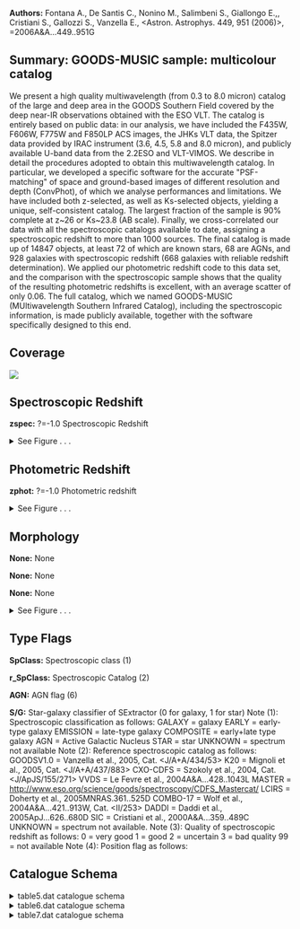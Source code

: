 

**Authors:** Fontana A., De Santis C., Nonino M., Salimbeni S., Giallongo E.,, Cristiani S., Gallozzi S., Vanzella E., <Astron. Astrophys. 449, 951 (2006)>, =2006A&A...449..951G

## Summary: GOODS-MUSIC sample: multicolour catalog

We present a high quality multiwavelength (from 0.3 to 8.0 micron) catalog of the large and deep area in the GOODS Southern Field covered by the deep near-IR observations obtained with the ESO VLT. The catalog is entirely based on public data: in our analysis, we have included the F435W, F606W, F775W and F850LP ACS images, the JHKs VLT data, the Spitzer data provided by IRAC instrument (3.6, 4.5, 5.8 and 8.0 micron), and publicly available U-band data from the 2.2ESO and VLT-VIMOS. We describe in detail the procedures adopted to obtain this multiwavelength catalog. In particular, we developed a specific software for the accurate "PSF-matching" of space and ground-based images of different resolution and depth (ConvPhot), of which we analyse performances and limitations. We have included both z-selected, as well as Ks-selected objects, yielding a unique, self-consistent catalog. The largest fraction of the sample is 90% complete at z~26 or Ks~23.8 (AB scale). Finally, we cross-correlated our data with all the spectroscopic catalogs available to date, assigning a spectroscopic redshift to more than 1000 sources. The final catalog is made up of 14847 objects, at least 72 of which are known stars, 68 are AGNs, and 928 galaxies with spectroscopic redshift (668 galaxies with reliable redshift determination). We applied our photometric redshift code to this data set, and the comparison with the spectroscopic sample shows that the quality of the resulting photometric redshifts is excellent, with an average scatter of only 0.06. The full catalog, which we named GOODS-MUSIC (MUltiwavelength Southern Infrared Catalog), including the spectroscopic information, is made publicly available, together with the software specifically designed to this end.

## Coverage 

 

 
![](https://github.com/joshgithubbin/Lestrade/blob/main/pages/J_A+A_449_951/im/coverage.png?raw=true)

## Spectroscopic Redshift 



**zspec:** ?=-1.0 Spectroscopic Redshift 




<details><summary>See Figure . . .</summary>

![](https://github.com/joshgithubbin/Lestrade/blob/main/pages/J_A+A_449_951/im/ZSP.png?raw=true)

</details>

## Photometric Redshift 



**zphot:** ?=-1.0 Photometric redshift 




<details><summary>See Figure . . .</summary>

![](https://github.com/joshgithubbin/Lestrade/blob/main/pages/J_A+A_449_951/im//ZPH.png?raw=true)

</details>

## Morphology 



**None:** None 

**None:** None 

**None:** None 




<details><summary>See Figure . . .</summary>

![](https://github.com/joshgithubbin/Lestrade/blob/main/pages/J_A+A_449_951/im//morphology.png?raw=true)

</details>
                      
## Type Flags 



**SpClass:** Spectroscopic class (1)

**r_SpClass:** Spectroscopic Catalog (2)

**AGN:** AGN flag (6)

**S/G:** Star-galaxy classifier of SExtractor (0 for galaxy, 1 for star) Note (1): Spectroscopic classification as follows: GALAXY = galaxy EARLY = early-type galaxy EMISSION = late-type galaxy COMPOSITE = early+late type galaxy AGN = Active Galactic Nucleus STAR = star UNKNOWN = spectrum not available Note (2): Reference spectroscopic catalog as follows: GOODSV1.0 = Vanzella et al., 2005, Cat. <J/A+A/434/53> K20 = Mignoli et al., 2005, Cat. <J/A+A/437/883> CXO-CDFS = Szokoly et al., 2004, Cat. <J/ApJS/155/271> VVDS = Le Fevre et al., 2004A&A...428..1043L MASTER = http://www.eso.org/science/goods/spectroscopy/CDFS_Mastercat/ LCIRS = Doherty et al., 2005MNRAS.361..525D COMBO-17 = Wolf et al., 2004A&A...421..913W, Cat. <II/253> DADDI = Daddi et al., 2005ApJ...626..680D SIC = Cristiani et al., 2000A&A...359..489C UNKNOWN = spectrum not available. Note (3): Quality of spectroscopic redshift as follows: 0 = very good 1 = good 2 = uncertain 3 = bad quality 99 = not available Note (4): Position flag  as follows:



## Catalogue Schema 



<details>
<summary>table5.dat catalogue schema</summary>

| Bytes   | Format   | Units   | Label       | Explanations                                                                                                                                                                                                                                                                                                                                                                                                                                                                                                                                                                                                                                                                                                                                                                                                                                                                                                                                                                                                                                        |
|:--------|:---------|:--------|:------------|:----------------------------------------------------------------------------------------------------------------------------------------------------------------------------------------------------------------------------------------------------------------------------------------------------------------------------------------------------------------------------------------------------------------------------------------------------------------------------------------------------------------------------------------------------------------------------------------------------------------------------------------------------------------------------------------------------------------------------------------------------------------------------------------------------------------------------------------------------------------------------------------------------------------------------------------------------------------------------------------------------------------------------------------------------|
| 1-  5   | I5       | ---     | Seq         | Identification number                                                                                                                                                                                                                                                                                                                                                                                                                                                                                                                                                                                                                                                                                                                                                                                                                                                                                                                                                                                                                               |
| 7- 15   | F9.6     | deg     | RAdeg       | Right ascension, in decimal degrees (J2000)                                                                                                                                                                                                                                                                                                                                                                                                                                                                                                                                                                                                                                                                                                                                                                                                                                                                                                                                                                                                         |
| 17- 26  | F10.6    | deg     | DEdeg       | Declination, in decimal degrees (J2000)                                                                                                                                                                                                                                                                                                                                                                                                                                                                                                                                                                                                                                                                                                                                                                                                                                                                                                                                                                                                             |
| 28- 33  | F6.3     | ---     | zspec       | ?=-1.0 Spectroscopic Redshift                                                                                                                                                                                                                                                                                                                                                                                                                                                                                                                                                                                                                                                                                                                                                                                                                                                                                                                                                                                                                       |
| 35- 43  | A9       | ---     | SpClass     | Spectroscopic class (1)                                                                                                                                                                                                                                                                                                                                                                                                                                                                                                                                                                                                                                                                                                                                                                                                                                                                                                                                                                                                                             |
| 45- 54  | A10      | ---     | r_SpClass   | Spectroscopic Catalog (2)                                                                                                                                                                                                                                                                                                                                                                                                                                                                                                                                                                                                                                                                                                                                                                                                                                                                                                                                                                                                                           |
| 56- 57  | I2       | ---     | q_zspec     | ?=99 Quality of Spectroscopic Redshift (3)                                                                                                                                                                                                                                                                                                                                                                                                                                                                                                                                                                                                                                                                                                                                                                                                                                                                                                                                                                                                          |
| 59- 64  | F6.3     | ---     | zphot       | ?=-1.0 Photometric redshift                                                                                                                                                                                                                                                                                                                                                                                                                                                                                                                                                                                                                                                                                                                                                                                                                                                                                                                                                                                                                         |
| 66      | I1       | ---     | POS         | Position flag (4)                                                                                                                                                                                                                                                                                                                                                                                                                                                                                                                                                                                                                                                                                                                                                                                                                                                                                                                                                                                                                                   |
| 68      | I1       | ---     | star        | Star flag (5)                                                                                                                                                                                                                                                                                                                                                                                                                                                                                                                                                                                                                                                                                                                                                                                                                                                                                                                                                                                                                                       |
| 70      | I1       | ---     | AGN         | AGN flag (6)                                                                                                                                                                                                                                                                                                                                                                                                                                                                                                                                                                                                                                                                                                                                                                                                                                                                                                                                                                                                                                        |
| 72- 77  | F6.3     | ---     | zlim        | z band magnitude limit (7)                                                                                                                                                                                                                                                                                                                                                                                                                                                                                                                                                                                                                                                                                                                                                                                                                                                                                                                                                                                                                          |
| 79- 84  | F6.3     | mag     | kslim       | Ks band magnitude limit (8)                                                                                                                                                                                                                                                                                                                                                                                                                                                                                                                                                                                                                                                                                                                                                                                                                                                                                                                                                                                                                         |
| 86- 90  | F5.3     | ---     | S/G         | Star-galaxy classifier of SExtractor (0 for galaxy, 1 for star) Note (1): Spectroscopic classification as follows: GALAXY = galaxy EARLY = early-type galaxy EMISSION = late-type galaxy COMPOSITE = early+late type galaxy AGN = Active Galactic Nucleus STAR = star UNKNOWN = spectrum not available Note (2): Reference spectroscopic catalog as follows: GOODSV1.0 = Vanzella et al., 2005, Cat. <J/A+A/434/53> K20 = Mignoli et al., 2005, Cat. <J/A+A/437/883> CXO-CDFS = Szokoly et al., 2004, Cat. <J/ApJS/155/271> VVDS = Le Fevre et al., 2004A&A...428..1043L MASTER = http://www.eso.org/science/goods/spectroscopy/CDFS_Mastercat/ LCIRS = Doherty et al., 2005MNRAS.361..525D COMBO-17 = Wolf et al., 2004A&A...421..913W, Cat. <II/253> DADDI = Daddi et al., 2005ApJ...626..680D SIC = Cristiani et al., 2000A&A...359..489C UNKNOWN = spectrum not available. Note (3): Quality of spectroscopic redshift as follows: 0 = very good 1 = good 2 = uncertain 3 = bad quality 99 = not available Note (4): Position flag  as follows: |
| 1       | =        | inside  | GOODS-MUSIC | area                                                                                                                                                                                                                                                                                                                                                                                                                                                                                                                                                                                                                                                                                                                                                                                                                                                                                                                                                                                                                                                |
| 0       | =        | outside | GOODS-MUSIC | area Note (5): Star flag on the basis of spectroscopy, morphology, and BzK colours as follows: 1 = probable star                                                                                                                                                                                                                                                                                                                                                                                                                                                                                                                                                                                                                                                                                                                                                                                                                                                                                                                                    |
| 0       | =        | no      | star        | (A galaxy should have star flag=0 and AGN flag=0) Note (6): AGN flag, based only on spectroscopy, as follows: 1 = probable AGN                                                                                                                                                                                                                                                                                                                                                                                                                                                                                                                                                                                                                                                                                                                                                                                                                                                                                                                      |
| 0       | =        | no      | AGN         | (A galaxy should have star flag=0 and AGN flag=0) Note (7): Magnitude limit in the z band in 1arcsec^2^ and at S/N=1. Note (8): Magnitude limit in the Ks band in 1arcsec^2^ and at S/N=1.                                                                                                                                                                                                                                                                                                                                                                                                                                                                                                                                                                                                                                                                                                                                                                                                                                                          |

**Note**: Spectroscopic classification as follows:
      GALAXY = galaxy
       EARLY = early-type galaxy
    EMISSION = late-type galaxy
   COMPOSITE = early+late type galaxy
         AGN = Active Galactic Nucleus
        STAR = star
     UNKNOWN = spectrum not available
Note (2): Reference spectroscopic catalog as follows:
   GOODSV1.0 = Vanzella et al., 2005, Cat. <J/A+A/434/53>
         K20 = Mignoli et al., 2005, Cat. <J/A+A/437/883>
    CXO-CDFS = Szokoly et al., 2004, Cat. <J/ApJS/155/271>
        VVDS = Le Fevre et al., 2004A&A...428..1043L
      MASTER = http://www.eso.org/science/goods/spectroscopy/CDFS_Mastercat/
       LCIRS = Doherty et al., 2005MNRAS.361..525D
    COMBO-17 = Wolf et al., 2004A&A...421..913W, Cat. <II/253>
       DADDI = Daddi et al., 2005ApJ...626..680D
         SIC = Cristiani et al., 2000A&A...359..489C
     UNKNOWN = spectrum not available.
Note (3): Quality of spectroscopic redshift as follows:
      0 = very good
      1 = good
      2 = uncertain
      3 = bad quality
     99 = not available
Note (4): Position flag  as follows:
      1 = inside  GOODS-MUSIC area
      0 = outside GOODS-MUSIC area
Note (5): Star flag on the basis of spectroscopy, morphology, 
          and BzK colours as follows:
      1 = probable star
      0 = no star (A galaxy should have star flag=0 and AGN flag=0)
Note (6): AGN flag, based only on spectroscopy, as follows:
      1 = probable AGN
      0 = no AGN (A galaxy should have star flag=0 and AGN flag=0)
Note (7): Magnitude limit in the z band in 1arcsec^2^ and at S/N=1.
Note (8): Magnitude limit in the Ks band in 1arcsec^2^ and at S/N=1.

</details>

<details>
<summary>table6.dat catalogue schema</summary>

| Bytes   | Format   | Units   | Label     | Explanations                                         |
|:--------|:---------|:--------|:----------|:-----------------------------------------------------|
| 1-  5   | I5       | ---     | Seq       | Identification number                                |
| 7       | A1       | ---     | l_U35mag  | Limit flag on U35mag                                 |
| 8- 13   | F6.3     | mag     | U35mag    | ?=99.000 U35 magnitude, in AB photometric system     |
| 15      | A1       | ---     | l_U38mag  | Limit flag on U38mag                                 |
| 16- 21  | F6.3     | mag     | U38mag    | ?=99.000 U38 magnitude, in AB photometric system     |
| 23      | A1       | ---     | l_UVIMmag | Limit flag on UVIMmag                                |
| 24- 29  | F6.3     | mag     | UVIMmag   | ?=99.000 U-VIMOS magnitude, in AB photometric system |
| 31      | A1       | ---     | l_Bmag    | Limit flag on Bmag                                   |
| 32- 37  | F6.3     | mag     | Bmag      | ?=99.000 B magnitude, in AB photometric system       |
| 39      | A1       | ---     | l_Vmag    | Limit flag on Vmag                                   |
| 40- 45  | F6.3     | mag     | Vmag      | ?=99.000 V magnitude, in AB photometric system       |
| 47      | A1       | ---     | l_imag    | Limit flag on imag                                   |
| 48- 53  | F6.3     | mag     | imag      | ?=99.000 i magnitude, in AB photometric system       |
| 55      | A1       | ---     | l_zmag    | Limit flag on zmag                                   |
| 56- 61  | F6.3     | mag     | zmag      | ?=99.000 z magnitude, in AB photometric system       |
| 63- 68  | F6.3     | mag     | e_U35mag  | ?=99.000 U35 magnitude error                         |
| 70- 75  | F6.3     | mag     | e_U38mag  | ?=99.000 U38 magnitude error                         |
| 77- 82  | F6.3     | mag     | e_UVIMmag | ?=99.000 U-VIMOS magnitude error                     |
| 84- 89  | F6.3     | mag     | e_Bmag    | ?=99.000 B magnitude error                           |
| 91- 96  | F6.3     | mag     | e_Vmag    | ?=99.000 V magnitude error                           |
| 98-103  | F6.3     | mag     | e_imag    | ?=99.000 i magnitude error                           |
| 105-110 | F6.3     | mag     | e_zmag    | ?=99.000 z magnitude error                           |
</details>

<details>
<summary>table7.dat catalogue schema</summary>

| Bytes   | Format   | Units   | Label     | Explanations                                               |
|:--------|:---------|:--------|:----------|:-----------------------------------------------------------|
| 1-  5   | I5       | ---     | Seq       | Identification number                                      |
| 7       | A1       | ---     | l_Jmag    | Limit flag on Jmag                                         |
| 8- 13   | F6.3     | mag     | Jmag      | ?=99.000 J magnitude, in AB photometric system             |
| 15      | A1       | ---     | l_Hmag    | Limit flag on Hmag                                         |
| 16- 21  | F6.3     | mag     | Hmag      | ?=99.000 H magnitude, in AB photometric system             |
| 23      | A1       | ---     | l_Ksmag   | Limit flag on Ksmag                                        |
| 24- 29  | F6.3     | mag     | Ksmag     | ?=99.000 Ks magnitude, in AB photometric system            |
| 31      | A1       | ---     | l_IR36mag | Limit flag on IR36mag                                      |
| 32- 37  | F6.3     | mag     | IR36mag   | ?=99.000 IRAC 3.6{mu}m magnitude, in AB photometric system |
| 39      | A1       | ---     | l_IR45mag | Limit flag on IR45mag                                      |
| 40- 45  | F6.3     | mag     | IR45mag   | ?=99.000 IRAC 4.5{mu}m magnitude, in AB photometric system |
| 47      | A1       | ---     | l_IR58mag | Limit flag on IR58mag                                      |
| 48- 53  | F6.3     | mag     | IR58mag   | ?=99.000 IRAC 5.8{mu}m magnitude, in AB photometric system |
| 55      | A1       | ---     | l_IR80mag | Limit flag on IR80mag                                      |
| 56- 61  | F6.3     | mag     | IR80mag   | ?=99.000 IRAC 8.0{mu}m magnitude, in AB photometric system |
| 63- 68  | F6.3     | mag     | e_Jmag    | ?=99.000 J magnitude error                                 |
| 70- 75  | F6.3     | mag     | e_Hmag    | ?=99.000 H magnitude error                                 |
| 77- 82  | F6.3     | mag     | e_Ksmag   | ?=99.000 Ks magnitude error                                |
| 84- 89  | F6.3     | mag     | e_IR36mag | ?=99.000 IRAC 3.6 micron magnitude error                   |
| 91- 96  | F6.3     | mag     | e_IR45mag | ?=99.000 IRAC 4.5 micron magnitude error                   |
| 98-103  | F6.3     | mag     | e_IR58mag | ?=99.000 IRAC 5.8 micron magnitude error                   |
| 105-110 | F6.3     | mag     | e_IR80mag | ?=99.000 IRAC 8.0 micron magnitude error                   |
</details>

        
        